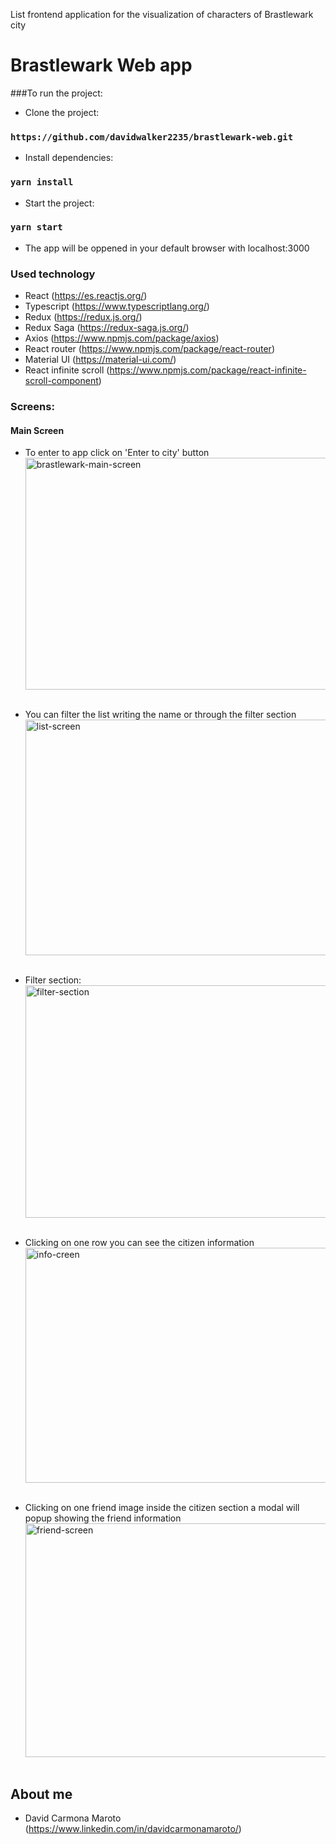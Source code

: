 List frontend application for the visualization of characters of Brastlewark city

# Brastlewark Web app

###To run the project:

* Clone the project:

### `https://github.com/davidwalker2235/brastlewark-web.git`

* Install dependencies:

### `yarn install`

* Start the project:

### `yarn start`

* The app will be oppened in your default browser with localhost:3000

### Used technology


* React (https://es.reactjs.org/)
* Typescript (https://www.typescriptlang.org/)
* Redux (https://redux.js.org/)
* Redux Saga (https://redux-saga.js.org/)
* Axios (https://www.npmjs.com/package/axios)
* React router (https://www.npmjs.com/package/react-router)
* Material UI (https://material-ui.com/)
* React infinite scroll (https://www.npmjs.com/package/react-infinite-scroll-component)

### Screens:

#### Main Screen

* To enter to app click on 'Enter to city' button </br>
<img src="https://live.staticflickr.com/65535/49766270988_4024cab072.jpg" width="500" height="371" alt="brastlewark-main-screen"></br></br>

* You can filter the list writing the name or through the filter section </br>
<img src="https://live.staticflickr.com/65535/49767132757_58f616128f.jpg" width="500" height="377" alt="list-screen"></br></br>

* Filter section: </br>
<img src="https://live.staticflickr.com/65535/49766283718_30e5057e7e.jpg" width="500" height="372" alt="filter-section"></br></br>

* Clicking on one row you can see the citizen information </br>
<img src="https://live.staticflickr.com/65535/49767132722_0db9bf3000.jpg" width="500" height="376" alt="info-creen"></br></br>

* Clicking on one friend image inside the citizen section a modal will popup showing the friend information </br>
<img src="https://live.staticflickr.com/65535/49767132692_c949b24240.jpg" width="500" height="374" alt="friend-screen"></br></br>


## About me

* David Carmona Maroto (https://www.linkedin.com/in/davidcarmonamaroto/)